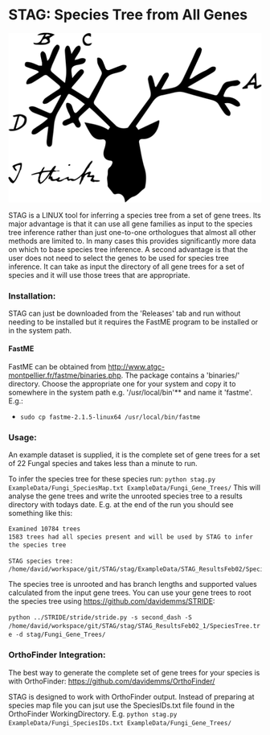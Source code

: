 # STAG: Species Tree from All Genes

![STAG logo](stag_logo.png)

STAG is a LINUX tool for inferring a species tree from a set of gene trees. Its major advantage is that it can use all gene families as input to the species tree inference rather than just one-to-one orthologues that almost all other methods are limited to. In many cases this provides significantly more data on which to base species tree inference. A second advantage is that the user does not need to select the genes to be used for species tree inference. It can take as input the directory of all gene trees for a set of species and it will use those trees that are appropriate.

### Installation:
STAG can just be downloaded from the 'Releases' tab and run without needing to be installed but it requires the FastME program to be installed or in the system path.

#### FastME
FastME can be obtained from http://www.atgc-montpellier.fr/fastme/binaries.php. The package contains a 'binaries/' directory. Choose the appropriate one for your system and copy it to somewhere in the system path e.g. '/usr/local/bin'** and name it 'fastme'. E.g.:

- `sudo cp fastme-2.1.5-linux64 /usr/local/bin/fastme`

### Usage:
An example dataset is supplied, it is the complete set of gene trees for a set of 22 Fungal species and takes less than a minute to run.

To infer the species tree for these species run:
`python stag.py ExampleData/Fungi_SpeciesMap.txt ExampleData/Fungi_Gene_Trees/`
This will analyse the gene trees and write the unrooted species tree to a results directory with todays date. E.g. at the end of the run you should see something like this:

```
Examined 10784 trees
1583 trees had all species present and will be used by STAG to infer the species tree

STAG species tree: /home/david/workspace/git/STAG/stag/ExampleData/STAG_ResultsFeb02/SpeciesTree.tre
```

The species tree is unrooted and has branch lengths and supported values calculated from the input gene trees. You can use your gene trees to root the species tree using https://github.com/davidemms/STRIDE:

`python ../STRIDE/stride/stride.py -s second_dash -S /home/david/workspace/git/STAG/stag/STAG_ResultsFeb02_1/SpeciesTree.tre -d stag/Fungi_Gene_Trees/`

### OrthoFinder Integration:
The best way to generate the complete set of gene trees for your species is with OrthoFinder: https://github.com/davidemms/OrthoFinder/

STAG is designed to work with OrthoFinder output. Instead of preparing at species map file you can jsut use the SpeciesIDs.txt file found in the OrthoFinder WorkingDirectory. E.g.
`python stag.py ExampleData/Fungi_SpeciesIDs.txt ExampleData/Fungi_Gene_Trees/`
